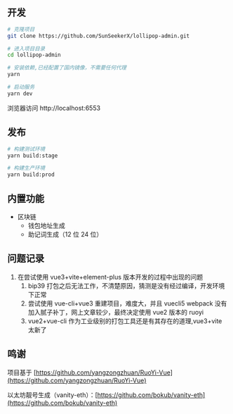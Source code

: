 ## 开发

```bash
# 克隆项目
git clone https://github.com/SunSeekerX/lollipop-admin.git

# 进入项目目录
cd lollipop-admin

# 安装依赖,已经配置了国内镜像，不需要任何代理
yarn

# 启动服务
yarn dev
```

浏览器访问 http://localhost:6553

## 发布

```bash
# 构建测试环境
yarn build:stage

# 构建生产环境
yarn build:prod
```

## 内置功能

- 区块链
  - 钱包地址生成
  - 助记词生成（12 位 24 位）

## 问题记录

1. 在尝试使用 vue3+vite+element-plus 版本开发的过程中出现的问题
   1. bip39 打包之后无法工作，不清楚原因，猜测是没有经过编译，开发环境下正常
   2. 尝试使用 vue-cli+vue3 重建项目，难度大，并且 vuecli5 webpack 没有加入腻子补丁，网上文章较少，最终决定使用 vue2 版本的 ruoyi
   3. vue2+vue-cli 作为工业级别的打包工具还是有其存在的道理,vue3+vite 太新了

## 鸣谢

项目基于 [https://github.com/yangzongzhuan/RuoYi-Vue](https://github.com/yangzongzhuan/RuoYi-Vue)

以太坊靓号生成（vanity-eth）：[https://github.com/bokub/vanity-eth](https://github.com/bokub/vanity-eth)
